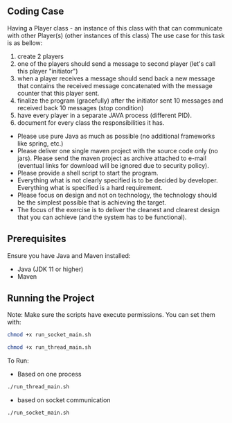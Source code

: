 ## Coding Case

Having a Player class - an instance of this class with that can communicate with other Player(s) (other instances of this class)
The use case for this task is as bellow:
  1. create 2 players
  2. one of the players should send a message to second player (let's call this player "initiator")
  3. when a player receives a message should send back a new message that contains the received message concatenated with the message counter that this player sent.
  4. finalize the program (gracefully) after the initiator sent 10 messages and received back 10 messages (stop condition)
  5. have every player in a separate JAVA process (different PID).
  6. document for every class the responsibilities it has.

- Please use pure Java as much as possible (no additional frameworks like spring, etc.)
- Please deliver one single maven project with the source code only (no jars). Please send the maven project as archive attached to e-mail (eventual links for download will be ignored due to security policy).
- Please provide a shell script to start the program.
- Everything what is not clearly specified is to be decided by developer. Everything what is specified is a hard requirement.
- Please focus on design and not on technology, the technology should be the simplest possible that is achieving the target.
- The focus of the exercise is to deliver the cleanest and clearest design that you can achieve (and the system has to be functional).

## Prerequisites

Ensure you have Java and Maven installed:
- Java (JDK 11 or higher)
- Maven

## Running the Project
Note: Make sure the scripts have execute permissions. You can set them with:
```bash
chmod +x run_socket_main.sh
```
```bash
chmod +x run_thread_main.sh
```
To Run:
- Based on one process
```bash
./run_thread_main.sh
```
- based on socket communication
```bash
./run_socket_main.sh
```
